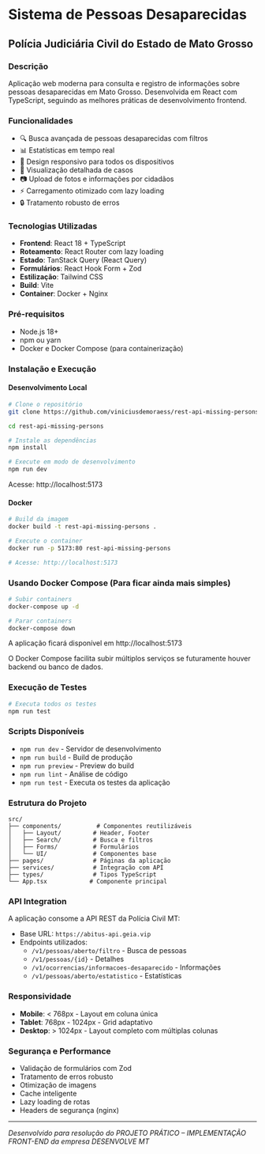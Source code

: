 # Sistema de Pessoas Desaparecidas
## Polícia Judiciária Civil do Estado de Mato Grosso

### Descrição

Aplicação web moderna para consulta e registro de informações sobre pessoas desaparecidas em Mato Grosso. Desenvolvida em React com TypeScript, seguindo as melhores práticas de desenvolvimento frontend.

### Funcionalidades
- 🔍 Busca avançada de pessoas desaparecidas com filtros
- 📊 Estatísticas em tempo real
- 📱 Design responsivo para todos os dispositivos
- 📄 Visualização detalhada de casos
- 📷 Upload de fotos e informações por cidadãos
- ⚡ Carregamento otimizado com lazy loading
- 🔒 Tratamento robusto de erros

### Tecnologias Utilizadas
- **Frontend**: React 18 + TypeScript
- **Roteamento**: React Router com lazy loading
- **Estado**: TanStack Query (React Query)
- **Formulários**: React Hook Form + Zod
- **Estilização**: Tailwind CSS
- **Build**: Vite
- **Container**: Docker + Nginx

### Pré-requisitos
- Node.js 18+ 
- npm ou yarn
- Docker e Docker Compose (para containerização)

### Instalação e Execução

#### Desenvolvimento Local
```bash
# Clone o repositório
git clone https://github.com/viniciusdemoraess/rest-api-missing-persons.git
```

```bash
cd rest-api-missing-persons
```

```bash
# Instale as dependências
npm install
```

```bash
# Execute em modo de desenvolvimento
npm run dev
```

Acesse: http://localhost:5173

#### Docker
```bash
# Build da imagem
docker build -t rest-api-missing-persons .

# Execute o container
docker run -p 5173:80 rest-api-missing-persons

# Acesse: http://localhost:5173
```

### Usando Docker Compose (Para ficar ainda mais simples)

```bash
# Subir containers
docker-compose up -d
```

```bash
# Parar containers
docker-compose down
```
A aplicação ficará disponível em http://localhost:5173

O Docker Compose facilita subir múltiplos serviços se futuramente houver backend ou banco de dados.

### Execução de Testes

```bash
# Executa todos os testes
npm run test
```


### Scripts Disponíveis
- `npm run dev` - Servidor de desenvolvimento
- `npm run build` - Build de produção
- `npm run preview` - Preview do build
- `npm run lint` - Análise de código
- `npm run test` - Executa os testes da aplicação

### Estrutura do Projeto
```
src/
├── components/          # Componentes reutilizáveis
│   ├── Layout/         # Header, Footer
│   ├── Search/         # Busca e filtros
│   ├── Forms/          # Formulários
│   └── UI/             # Componentes base
├── pages/              # Páginas da aplicação
├── services/           # Integração com API
├── types/              # Tipos TypeScript
└── App.tsx            # Componente principal
```

### API Integration
A aplicação consome a API REST da Polícia Civil MT:
- Base URL: `https://abitus-api.geia.vip`
- Endpoints utilizados:
  - `/v1/pessoas/aberto/filtro` - Busca de pessoas
  - `/v1/pessoas/{id}` - Detalhes
  - `/v1/ocorrencias/informacoes-desaparecido` - Informações
  - `/v1/pessoas/aberto/estatistico` - Estatísticas

### Responsividade
- **Mobile**: < 768px - Layout em coluna única
- **Tablet**: 768px - 1024px - Grid adaptativo
- **Desktop**: > 1024px - Layout completo com múltiplas colunas

### Segurança e Performance
- Validação de formulários com Zod
- Tratamento de erros robusto
- Otimização de imagens
- Cache inteligente
- Lazy loading de rotas
- Headers de segurança (nginx)

---
*Desenvolvido para resolução do PROJETO PRÁTICO – IMPLEMENTAÇÃO FRONT-END da empresa DESENVOLVE MT*